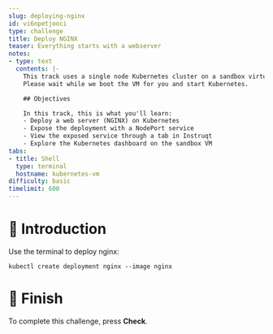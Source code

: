 ```yaml
---
slug: deploying-nginx
id: vi6npetjooci
type: challenge
title: Deploy NGINX
teaser: Everything starts with a webserver
notes:
- type: text
  contents: |-
    This track uses a single node Kubernetes cluster on a sandbox virtual machine.
    Please wait while we boot the VM for you and start Kubernetes.

    ## Objectives

    In this track, this is what you'll learn:
    - Deploy a web server (NGINX) on Kubernetes
    - Expose the deployment with a NodePort service
    - View the exposed service through a tab in Instruqt
    - Explore the Kubernetes dashboard on the sandbox VM
tabs:
- title: Shell
  type: terminal
  hostname: kubernetes-vm
difficulty: basic
timelimit: 600
---
```


👋 Introduction
===============

Use the terminal to deploy nginx:

```
kubectl create deployment nginx --image nginx
```

🏁 Finish
=========

To complete this challenge, press **Check**.

